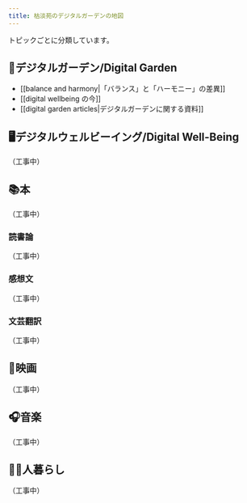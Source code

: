 ```yaml
---
title: 枯淡苑のデジタルガーデンの地図
---
```

トピックごとに分類しています。


## 🌱デジタルガーデン/Digital Garden 
- [[balance and harmony|「バランス」と「ハーモニー」の差異]]
- [[digital wellbeing の今]]
- [[digital garden articles|デジタルガーデンに関する資料]]


## 🖥デジタルウェルビーイング/Digital Well-Being
（工事中）


## 📚本
（工事中）


### 読書論
（工事中）


### 感想文
（工事中）


### 文芸翻訳
（工事中）


## 🎥映画
（工事中）


## 🎧音楽
（工事中）


## 👱‍♂️人暮らし
（工事中）

